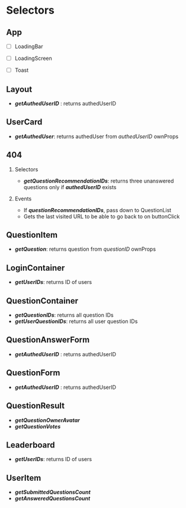 # Selectors

## App

- [ ] LoadingBar

- [ ] LoadingScreen

- [ ] Toast

## Layout

- **_getAuthedUserID_** : returns authedUserID

## UserCard

- **_getAuthedUser_**: returns authedUser from _authedUserID_ ownProps

## 404

1. Selectors

   - **_getQuestionRecommendationIDs_**: returns three unanswered questions only if **_authedUserID_** exists

2. Events
   - If **_questionRecommendationIDs_**, pass down to QuestionList
   - Gets the last visited URL to be able to go back to on buttonClick

## QuestionItem

- **_getQuestion_**: returns question from _questionID_ ownProps

## LoginContainer

- **_getUserIDs_**: returns ID of users

## QuestionContainer

- **_getQuestionIDs_**: returns all question IDs
- **_getUserQuestionIDs_**: returns all user question IDs

## QuestionAnswerForm

- **_getAuthedUserID_** : returns authedUserID

## QuestionForm

- **_getAuthedUserID_** : returns authedUserID

## QuestionResult

- **_getQuestionOwnerAvatar_**
- **_getQuestionVotes_**

## Leaderboard

- **_getUserIDs_**: returns ID of users

## UserItem

- **_getSubmittedQuestionsCount_**
- **_getAnsweredQuestionsCount_**
